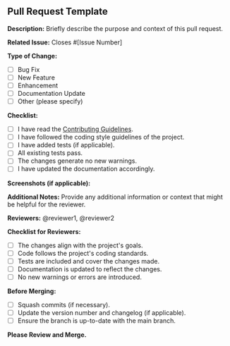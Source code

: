 ## Pull Request Template
 
**Description:**
Briefly describe the purpose and context of this pull request.

**Related Issue:**
Closes #[Issue Number]

**Type of Change:**
- [ ] Bug Fix
- [ ] New Feature
- [ ] Enhancement
- [ ] Documentation Update
- [ ] Other (please specify)

**Checklist:**
- [ ] I have read the [Contributing Guidelines](contribution.md).
- [ ] I have followed the coding style guidelines of the project.
- [ ] I have added tests (if applicable).
- [ ] All existing tests pass.
- [ ] The changes generate no new warnings.
- [ ] I have updated the documentation accordingly.

**Screenshots (if applicable):**

**Additional Notes:**
Provide any additional information or context that might be helpful for the reviewer.

**Reviewers:**
@reviewer1, @reviewer2

**Checklist for Reviewers:**
- [ ] The changes align with the project's goals.
- [ ] Code follows the project's coding standards.
- [ ] Tests are included and cover the changes made.
- [ ] Documentation is updated to reflect the changes.
- [ ] No new warnings or errors are introduced.

**Before Merging:**
- [ ] Squash commits (if necessary).
- [ ] Update the version number and changelog (if applicable).
- [ ] Ensure the branch is up-to-date with the main branch.

**Please Review and Merge.**
